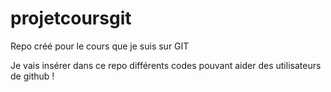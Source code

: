 # projetcoursgit
Repo créé pour le cours que je suis sur GIT

Je vais insérer dans ce repo différents codes pouvant aider des utilisateurs de github !
